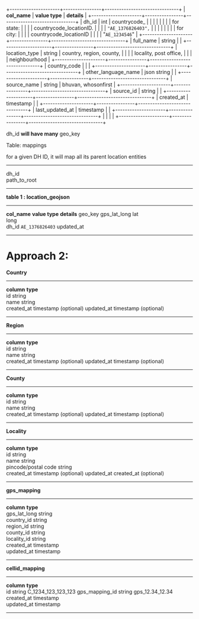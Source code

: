 +---------------------+----------------+-------------------------------+
| **col_name**        | **value type** | **details**                   |
+---------------------+----------------+-------------------------------+
| dh_id               | int            | countrycode\_                 |
|                     |                |                               |
|                     |                | for state:                    |
|                     |                | countrycode_locationID.       |
|                     |                | `"AE_1376826403",`            |
|                     |                |                               |
|                     |                | for city:                     |
|                     |                | countrycode_locationID        |
|                     |                | "`AE_1234546`"                |
+---------------------+----------------+-------------------------------+
| full_name           | string         |                               |
+---------------------+----------------+-------------------------------+
| location_type       | string         | country, region, county,      |
|                     |                | locality, post office,        |
|                     |                | neighbourhood                 |
+---------------------+----------------+-------------------------------+
| country_code        |                |                               |
+---------------------+----------------+-------------------------------+
| other_language_name | json string    |                               |
+---------------------+----------------+-------------------------------+
| source_name         | string         | bhuvan, whosonfirst           |
+---------------------+----------------+-------------------------------+
| source_id           | string         |                               |
+---------------------+----------------+-------------------------------+
| created_at          | timestamp      |                               |
+---------------------+----------------+-------------------------------+
| last_updated_at     | timestamp      |                               |
+---------------------+----------------+-------------------------------+
|                     |                |                               |
+---------------------+----------------+-------------------------------+

dh_id **will have many** geo_key

Table: mappings

for a given DH ID, it will map all its parent location entities

  -------------- -- --
                    
  dh_id             
  path_to_root      
                    
  -------------- -- --

**table 1 : location_geojson**

  -------------- ---------------- -----------------
  **col_name**   **value type**   **details**
  geo_key                         gps_lat_long
  lat                             
  long                            
  dh_id                           `AE_1376826403`
  updated_at                      
  -------------- ---------------- -----------------

# Approach 2:

**Country**

  ------------ ----------- ------------
  **column**   **type**    
  id           string      
  name         string      
  created_at   timestamp   (optional)
  updated_at   timestamp   (optional)
  ------------ ----------- ------------

**Region**

  ------------ ----------- ------------
  **column**   **type**    
  id           string      
  name         string      
  created_at   timestamp   (optional)
  updated_at   timestamp   (optional)
  ------------ ----------- ------------

**County**

  ------------ ----------- ------------
  **column**   **type**    
  id           string      
  name         string      
  created_at   timestamp   (optional)
  updated_at   timestamp   (optional)
  ------------ ----------- ------------

**Locality**

  --------------------- ------------ ------------
  **column**            **type**     
  id                    string       
  name                  string       
  pincode/postal code   string       
  created_at            timestamp    (optional)
  updated_at            created_at   (optional)
  --------------------- ------------ ------------

**gps_mapping**

  -------------- ----------- --
  **column**     **type**    
  gps_lat_long   string      
  country_id     string      
  region_id      string      
  county_id      string      
  locality_id    string      
  created_at     timestamp   
  updated_at     timestamp   
  -------------- ----------- --

**cellid_mapping**

  ---------------- ----------- --------------------
  **column**       **type**    
  id               string      C_1234_123_123_123
  gps_mapping_id   string      gps_12.34_12.34
  created_at       timestamp   
  updated_at       timestamp   
  ---------------- ----------- --------------------
